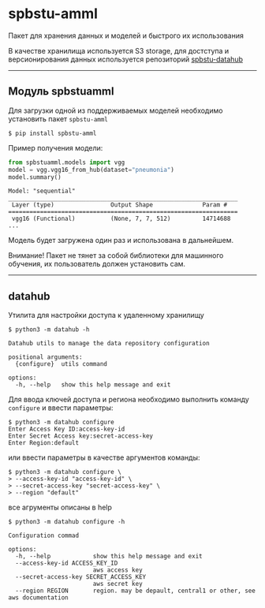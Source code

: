 # spbstu-amml

Пакет для хранения данных и моделей и быстрого их использования

В качестве хранилища используется S3 storage, для достступа и версионирования данных используется репозиторий [spbstu-datahub](https://github.com/Nika-Keks/spbstu-datahub.git)

---
## Модуль spbstuamml

Для загрузки одной из поддерживаемых моделей необходимо установить пакет `spbstu-amml`

```console
$ pip install spbstu-amml 
```

Пример получения модели:

```python
from spbstuamml.models import vgg
model = vgg.vgg16_from_hub(dataset="pneumonia")
model.summary()
```
```console
Model: "sequential"
_________________________________________________________________
 Layer (type)                Output Shape              Param #   
=================================================================
 vgg16 (Functional)          (None, 7, 7, 512)         14714688  
...
```

Модель будет загружена один раз и использована в дальнейшем.

Внимание! 
Пакет не тянет за собой библиотеки для машинного обучения, их пользователь должен установить сам.

---
## datahub

Утилита для настройки доступа к удаленному хранилищу

```console
$ python3 -m datahub -h

Datahub utils to manage the data repository configuration

positional arguments:
  {configure}  utils command

options:
  -h, --help   show this help message and exit
```

Для ввода ключей доступа и региона необходимо выполнить команду `configure` и ввести параметры:

```console
$ python3 -m datahub configure
Enter Access Key ID:access-key-id
Enter Secret Access key:secret-access-key
Enter Region:default
```

или ввести параметры в качестве аргументов команды:

```console
$ python3 -m datahub configure \
> --access-key-id "access-key-id" \
> --secret-access-key "secret-access-key" \
> --region "default"
```

все агрументы описаны в help

```console
$ python3 -m datahub configure -h

Configuration commad

options:
  -h, --help            show this help message and exit
  --access-key-id ACCESS_KEY_ID
                        aws access key
  --secret-access-key SECRET_ACCESS_KEY
                        aws secret key
  --region REGION       region. may be depault, central1 or other, see aws documentation
```